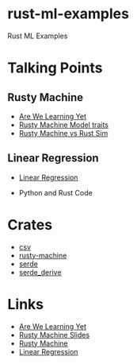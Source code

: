 # rust-ml-examples

Rust ML Examples

# Talking Points

## Rusty Machine

-   [Are We Learning Yet](http://www.arewelearningyet.com/)
-   [Rusty Machine Model traits](http://athemathmo.github.io/2016/07/28/rusty-machine-talk.html#/10)
-   [Rusty Machine vs Rust Sim](https://github.com/AtheMathmo/rusty-machine/issues/199)

## Linear Regression

-   [Linear Regression](https://newonlinecourses.science.psu.edu/stat501/node/382/)

-   Python and Rust Code

# Crates

-   [csv](https://crates.io/crates/csv)
-   [rusty-machine](https://crates.io/crates/rusty-machine)
-   [serde](https://crates.io/crates/serde)
-   [serde_derive](https://crates.io/crates/serde_derive)

# Links

-   [Are We Learning Yet](http://www.arewelearningyet.com/)
-   [Rusty Machine Slides](http://athemathmo.github.io/2016/07/28/rusty-machine-talk.html)
-   [Rusty Machine](https://github.com/AtheMathmo/rusty-machine/)
-   [Linear Regression](https://newonlinecourses.science.psu.edu/stat501/node/382/)
